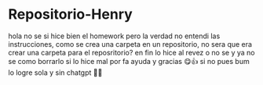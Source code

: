# Repositorio-Henry
hola no se si hice bien el homework pero la verdad no entendi las instrucciones, 
como se crea una carpeta en un repositorio, no sera que era crear una carpeta para el reposritorio?
en fin lo hice al revez o no se y ya no se como borrarlo 
si lo hice mal por fa ayuda y gracias 😋👍
si no pues bum lo logre sola y sin chatgpt 🥳😎
